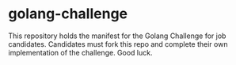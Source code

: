 # golang-challenge
This repository holds the manifest for the Golang Challenge for job candidates. Candidates must fork this repo and complete their own implementation of the challenge. Good luck.
